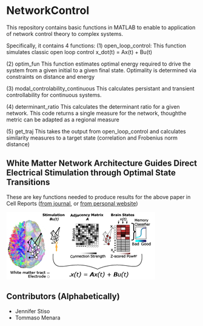 # NetworkControl
This repository contains basic functions in MATLAB to enable to application of network control theory to complex systems. 

Specifically, it contains 4 functions:
(1) open_loop_control:                        This function simulates classic open loop control x_dot(t) = Ax(t) + Bu(t)

(2) optim_fun                                 This function estimates optimal energy required to drive the system from a given initial to a given final state. Optimality is determined via constraints on distance and energy

(3) modal_controlability_continuous           This calculates persistant and transient controllability for continuous systems.

(4) determinant_ratio                         This calculates the determinant ratio for a given network. This code returns a single measure for the network, thoughthe metric can be adapted as a regional measure

(5) get_traj                                  This takes the output from open_loop_control and calculates similarity measures to a target state (correlation and Frobenius norm distance)

## White Matter Network Architecture Guides Direct Electrical Stimulation through Optimal State Transitions
These are key functions needed to produce results for the above paper in Cell Reports ([from journal](https://www.sciencedirect.com/science/article/pii/S2211124719310411), or [from personal website](http://www.jenniferstiso.com/publications/))

![stim_control](graphical_abstract.png)


## Contributors (Alphabetically)
* Jennifer Stiso
* Tommaso Menara
